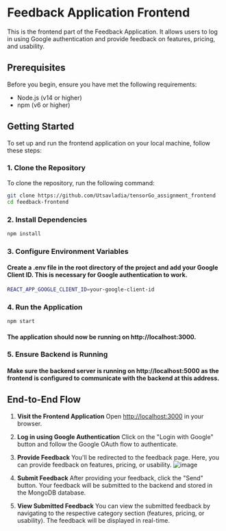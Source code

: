 # Feedback Application Frontend

This is the frontend part of the Feedback Application. It allows users to log in using Google authentication and provide feedback on features, pricing, and usability.

## Prerequisites

Before you begin, ensure you have met the following requirements:

- Node.js (v14 or higher)
- npm (v6 or higher)

## Getting Started

To set up and run the frontend application on your local machine, follow these steps:

### 1. Clone the Repository

To clone the repository, run the following command:

```bash
git clone https://github.com/Utsavladia/tensorGo_assignment_frontend
cd feedback-frontend
```

### 2. Install Dependencies
```bash
npm install
```
### 3. Configure Environment Variables
#### Create a .env file in the root directory of the project and add your Google Client ID. This is necessary for Google authentication to work.
```bash
REACT_APP_GOOGLE_CLIENT_ID=your-google-client-id
```

### 4. Run the Application
```bash
npm start
```
#### The application should now be running on http://localhost:3000.
### 5. Ensure Backend is Running
#### Make sure the backend server is running on http://localhost:5000 as the frontend is configured to communicate with the backend at this address.




## End-to-End Flow

1. **Visit the Frontend Application**
   Open [http://localhost:3000](http://localhost:3000) in your browser.

2. **Log in using Google Authentication**
   Click on the "Login with Google" button and follow the Google OAuth flow to authenticate.


4. **Provide Feedback**
   You'll be redirected to the feedback page. Here, you can provide feedback on features, pricing, or usability.
![image](https://github.com/Utsavladia/tensorGo_assignment_frontend/assets/124615886/d2b1e7a1-2656-4d44-a318-c83670d7f2e5)

5. **Submit Feedback**
   After providing your feedback, click the "Send" button. Your feedback will be submitted to the backend and stored in the MongoDB database.

6. **View Submitted Feedback**
   You can view the submitted feedback by navigating to the respective category section (features, pricing, or usability). The feedback will be displayed in real-time.


